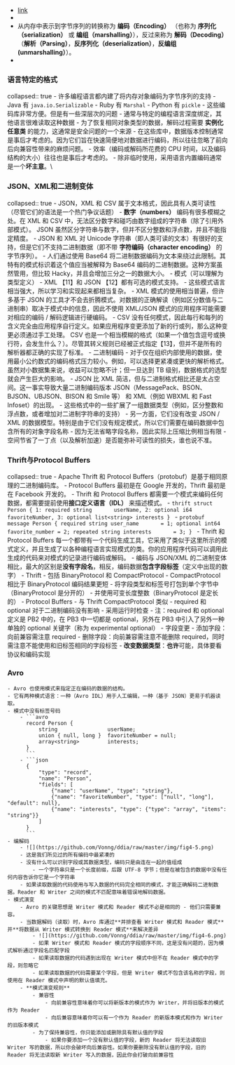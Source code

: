 - [link](https://github.com/Vonng/ddia/blob/master/ch4.md)
-
- 从内存中表示到字节序列的转换称为 **编码（Encoding）** （也称为 **序列化（serialization）** 或 **编组（marshalling）**），反过来称为 **解码（Decoding）**（**解析（Parsing）**，**反序列化（deserialization）**，**反编组 (unmarshalling）**）。
-
### 语言特定的格式
collapsed:: true
	- 许多编程语言都内建了将内存对象编码为字节序列的支持
		- Java 有 `java.io.Serializable`
		- Ruby 有 `Marshal`
		- Python 有 `pickle`
	- 这些编码库非常方便。但是有一些深层次的问题
		- 通常与特定的编程语言深度绑定，其他语言很难读取这种数据
		- 为了恢复相同对象类型的数据，解码过程需要 **实例化任意类** 的能力，这通常是安全问题的一个来源
		- 在这些库中，数据版本控制通常是事后才考虑的。因为它们旨在快速简便地对数据进行编码，所以往往忽略了前向后向兼容性带来的麻烦问题。
		- 效率（编码或解码所花费的 CPU 时间，以及编码结构的大小）往往也是事后才考虑的。
	- 除非临时使用，采用语言内置编码通常是一个**坏主意**。\
### JSON、XML和二进制变体
collapsed:: true
	- JSON，XML 和 CSV 属于文本格式，因此具有人类可读性（尽管它们的语法是一个热门争议话题）
		- **数字（numbers）** 编码有很多模糊之处。在 XML 和 CSV 中，无法区分数字和碰巧由数字组成的字符串（除了引用外部模式）。 JSON 虽然区分字符串与数字，但并不区分整数和浮点数，并且不能指定精度。
		- JSON 和 XML 对 Unicode 字符串（即人类可读的文本）有很好的支持，但是它们不支持二进制数据（即不带 **字符编码（character encoding）** 的字节序列）。
			- 人们通过使用 Base64 将二进制数据编码为文本来绕过此限制。其特有的模式标识着这个值应当被解释为 Base64 编码的二进制数据。这种方案虽然管用，但比较 Hacky，并且会增加三分之一的数据大小。
		- 模式（可以理解为类型定义）
			- XML 【11】和 JSON 【12】都有可选的模式支持。
			- 这些模式语言相当强大，所以学习和实现起来都相当复杂。
			- XML 模式的使用相当普遍，但许多基于 JSON 的工具才不会去折腾模式。对数据的正确解读（例如区分数值与二进制串）取决于模式中的信息，因此不使用 XML/JSON 模式的应用程序可能需要对相应的编码 / 解码逻辑进行硬编码。
			- CSV 没有任何模式，因此每行和每列的含义完全由应用程序自行定义。如果应用程序变更添加了新的行或列，那么这种变更必须通过手工处理。 CSV 也是一个相当模糊的格式（如果一个值包含逗号或换行符，会发生什么？）。尽管其转义规则已经被正式指定【13】，但并不是所有的解析器都正确的实现了标准。
	- 二进制编码
		- 对于仅在组织内部使用的数据，使用最小公约数式的编码格式压力较小。例如，可以选择更紧凑或更快的解析格式。虽然对小数据集来说，收益可以忽略不计；但一旦达到 TB 级别，数据格式的选型就会产生巨大的影响。
		- JSON 比 XML 简洁，但与二进制格式相比还是太占空间。这一事实导致大量二进制编码版本 JSON（MessagePack、BSON、BJSON、UBJSON、BISON 和 Smile 等） 和 XML（例如 WBXML 和 Fast Infoset）的出现。
			- 这些格式中的一些扩展了一组数据类型（例如，区分整数和浮点数，或者增加对二进制字符串的支持）
			- 另一方面，它们没有改变 JSON / XML 的数据模型。特别是由于它们没有规定模式，所以它们需要在编码数据中包含所有的对象字段名称
			- 因为无法省略字段名称，因此实际上压缩比例相当有限
				- 空间节省了一丁点（以及解析加速）是否能弥补可读性的损失，谁也说不准。
### Thrift与Protocol Buffers
collapsed:: true
	- Apache Thrift 和 Protocol Buffers（protobuf）是基于相同原理的二进制编码库。
	- Protocol Buffers 最初是在 Google 开发的，Thrift 最初是在 Facebook 开发的。
	- Thrift 和 Protocol Buffers 都需要一个模式来编码任何数据，都需要提前使用**接口定义语言（IDL）** 来描述模式。
		- ```thrift
		  struct Person {
		      1: required string       userName,
		      2: optional i64          favoriteNumber,
		      3: optional list<string> interests
		  }
		  ```
		- ```protobuf
		  message Person {
		      required string user_name       = 1;
		      optional int64  favorite_number = 2;
		      repeated string interests       = 3;
		  }
		  ```
		- Thrift 和 Protocol Buffers 每一个都带有一个代码生成工具，它采用了类似于这里所示的模式定义，并且生成了以各种编程语言实现模式的类。你的应用程序代码可以调用此生成的代码来对模式的记录进行编码或解码。
		- 编码与 JSON/XML 的二进制变体相比，最大的区别是**没有字段名**，相反，编码数据**包含字段标签**（定义中出现的数字）
		- Thrift
			- 包括 BinaryProtocol 和 CompactProtocol
			- CompactProtocol 相比于 BinaryProtocol 编码结果更短
				- 将字段类型和标签号打包到单个字节中（BinaryProtocol 是分开的）
				- 并使用可变长度整数（BinaryProtocol 是定长的）
		- Protocol Buffers
			- 与 Thrift CompactProtocol 类似
			- required 和 optional 对于二进制编码没有影响
				- 采用运行时检查
				- 注：required 和 optional 定义是 PB2 中的，在 PB3 中一切都是 optional，另外在 PB3 中引入了另外一种单独的 optional 关键字（称为 experimental optional）
		- 字段变更
			- 添加字段：向前兼容需注意 required
			- 删除字段：向前兼容需注意不能删除 required，同时需注意不能使用和旧标签相同的字段标签
			- **改变数据类型**：**也许**可能，具体要看协议和编码实现
### Avro
	- Avro 也使用模式来指定正在编码的数据的结构。
	- 它有两种模式语言：一种（Avro IDL）用于人工编辑，一种（基于 JSON）更易于机器读取。
	- 模式中没有标签号码
		- ```avro
		  record Person {
		      string                userName;
		      union { null, long }  favoriteNumber = null;
		      array<string>         interests;
		  }
		  ```
		- ```json
		  {
		      "type": "record",
		      "name": "Person",
		      "fields": [
		          {"name": "userName", "type": "string"},
		          {"name": "favoriteNumber", "type": ["null", "long"], "default": null},
		          {"name": "interests", "type": {"type": "array", "items": "string"}}
		      ]
		  }
		  ```
	- 编解码
		- ![](https://github.com/Vonng/ddia/raw/master/img/fig4-5.png)
		- 这是我们所见过的所有编码中最紧凑的
		- 没有什么可以识别字段或其数据类型，编码只是由连在一起的值组成
			- 一个字符串只是一个长度前缀，后跟 UTF-8 字节；但是在被包含的数据中没有任何内容告诉你它是一个字符串
		- 如果读取数据的代码使用与写入数据的代码完全相同的模式，才能正确解码二进制数据。Reader 和 Writer 之间的模式不匹配意味着错误地解码数据。
	- 模式演变
		- Avro 的关键思想是 Writer 模式和 Reader 模式不必是相同的 - 他们只需要兼容。
		- 当数据解码（读取）时，Avro 库通过**并排查看 Writer 模式和 Reader 模式**并**将数据从 Writer 模式转换到 Reader 模式**来解决差异
			- ![](https://github.com/Vonng/ddia/raw/master/img/fig4-6.png)
			- 如果 Writer 模式和 Reader 模式的字段顺序不同，这是没有问题的，因为模式解析通过字段名匹配字段
			- 如果读取数据的代码遇到出现在 Writer 模式中但不在 Reader 模式中的字段，则忽略它
			- 如果读取数据的代码需要某个字段，但是 Writer 模式不包含该名称的字段，则使用在 Reader 模式中声明的默认值填充。
		- **模式演变规则**
			- 兼容性
				- 向前兼容性意味着你可以将新版本的模式作为 Writer，并将旧版本的模式作为 Reader
				- 向后兼容意味着你可以有一个作为 Reader 的新版本模式和作为 Writer 的旧版本模式
			- 为了保持兼容性，你只能添加或删除具有默认值的字段
				- 如果你要添加一个没有默认值的字段，新的 Reader 将无法读取旧 Writer 写的数据，所以你会破坏向后兼容性。如果你要删除没有默认值的字段，旧的 Reader 将无法读取新 Writer 写入的数据，因此你会打破向前兼容性